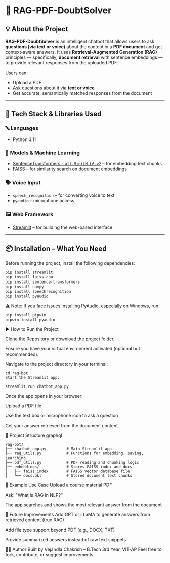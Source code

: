 
# 📘 RAG-PDF-DoubtSolver

## 💡 About the Project

**RAG-PDF-DoubtSolver** is an intelligent chatbot that allows users to ask **questions (via text or voice)** about the content in a **PDF document** and get context-aware answers. It uses **Retrieval-Augmented Generation (RAG)** principles — specifically, **document retrieval** with sentence embeddings — to provide relevant responses from the uploaded PDF.

Users can:
- Upload a PDF
- Ask questions about it via **text or voice**
- Get accurate, semantically matched responses from the document

---

## 🧰 Tech Stack & Libraries Used

### 🔤 **Languages**
- Python 3.11

### 🧠 **Models & Machine Learning**
- [SentenceTransformers - `all-MiniLM-L6-v2`](https://huggingface.co/sentence-transformers/all-MiniLM-L6-v2) – for embedding text chunks
- [FAISS](https://github.com/facebookresearch/faiss) – for similarity search on document embeddings

### 🗣️ **Voice Input**
- `speech_recognition` – for converting voice to text
- `pyaudio` – microphone access

### 🖼️ **Web Framework**
- [Streamlit](https://streamlit.io/) – for building the web-based interface

---

## 📦 Installation – What You Need

Before running the project, install the following dependencies:

```bash
pip install streamlit
pip install faiss-cpu
pip install sentence-transformers
pip install numpy
pip install speechrecognition
pip install pyaudio
```
⚠️ Note: If you face issues installing PyAudio, especially on Windows, run:

```
pip install pipwin
pipwin install pyaudio
```

▶️ How to Run the Project

Clone the Repository or download the project folder.

Ensure you have your virtual environment activated (optional but recommended).

Navigate to the project directory in your terminal:

```
cd rag-bot
Start the Streamlit app:
```
```
streamlit run chatbot_app.py
```
Once the app opens in your browser:

Upload a PDF file

Use the text box or microphone icon to ask a question

Get your answer retrieved from the document content

📁 Project Structure
graphql
```
rag-bot/
├── chatbot_app.py         # Main Streamlit app
├── rag_utils.py           # Functions for embedding, saving, searching
├── pdf_utils.py           # PDF reading and chunking logic
├── embeddings/            # Stores FAISS index and docs
│   ├── faiss_index        # FAISS vector database file
│   └── docs.pkl           # Stored document text chunks
```

💬 Example Use Case
Upload a course material PDF

Ask: "What is RAG in NLP?"

The app searches and shows the most relevant answer from the document

🧠 Future Improvements
Add GPT or LLaMA to generate answers from retrieved content (true RAG)

Add file type support beyond PDF (e.g., DOCX, TXT)

Provide summarized answers instead of raw text snippets

👨‍💻 Author
Built by Vejandla Chakrish – B.Tech 3rd Year, VIT-AP
Feel free to fork, contribute, or suggest improvements.

